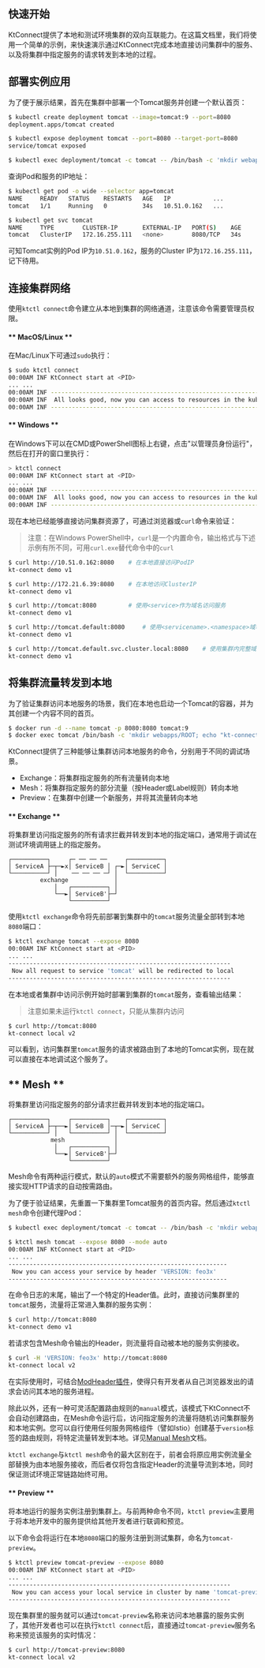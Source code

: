 快速开始
---

KtConnect提供了本地和测试环境集群的双向互联能力。在这篇文档里，我们将使用一个简单的示例，来快速演示通过KtConnect完成本地直接访问集群中的服务、以及将集群中指定服务的请求转发到本地的过程。

## 部署实例应用

为了便于展示结果，首先在集群中部署一个Tomcat服务并创建一个默认首页：

```bash
$ kubectl create deployment tomcat --image=tomcat:9 --port=8080
deployment.apps/tomcat created

$ kubectl expose deployment tomcat --port=8080 --target-port=8080
service/tomcat exposed

$ kubectl exec deployment/tomcat -c tomcat -- /bin/bash -c 'mkdir webapps/ROOT; echo "kt-connect demo v1" > webapps/ROOT/index.html'
```

查询Pod和服务的IP地址：

```bash
$ kubectl get pod -o wide --selector app=tomcat
NAME     READY   STATUS    RESTARTS   AGE   IP            ...
tomcat   1/1     Running   0          34s   10.51.0.162   ...

$ kubectl get svc tomcat
NAME     TYPE        CLUSTER-IP       EXTERNAL-IP   PORT(S)    AGE
tomcat   ClusterIP   172.16.255.111   <none>        8080/TCP   34s
```

可知Tomcat实例的Pod IP为`10.51.0.162`，服务的Cluster IP为`172.16.255.111`，记下待用。

## 连接集群网络

使用`ktctl connect`命令建立从本地到集群的网络通道，注意该命令需要管理员权限。

<!-- tabs:start -->

#### ** MacOS/Linux **

在Mac/Linux下可通过`sudo`执行：

```bash
$ sudo ktctl connect
00:00AM INF KtConnect start at <PID>
... ...
00:00AM INF ---------------------------------------------------------------
00:00AM INF  All looks good, now you can access to resources in the kubernetes cluster
00:00AM INF ---------------------------------------------------------------
```

#### ** Windows **

在Windows下可以在CMD或PowerShell图标上右键，点击"以管理员身份运行"，然后在打开的窗口里执行：

```bash
> ktctl connect
00:00AM INF KtConnect start at <PID>
... ...
00:00AM INF ---------------------------------------------------------------
00:00AM INF  All looks good, now you can access to resources in the kubernetes cluster
00:00AM INF ---------------------------------------------------------------
```

<!-- tabs:end -->

现在本地已经能够直接访问集群资源了，可通过浏览器或`curl`命令来验证：

> 注意：在Windows PowerShell中，`curl`是一个内置命令，输出格式与下述示例有所不同，可用`curl.exe`替代命令中的`curl`

```bash
$ curl http://10.51.0.162:8080    # 在本地直接访问PodIP
kt-connect demo v1

$ curl http://172.21.6.39:8080    # 在本地访问ClusterIP
kt-connect demo v1

$ curl http://tomcat:8080         # 使用<service>作为域名访问服务
kt-connect demo v1

$ curl http://tomcat.default:8080     # 使用<servicename>.<namespace>域名访问服务
kt-connect demo v1

$ curl http://tomcat.default.svc.cluster.local:8080    # 使用集群内完整域名访问服务
kt-connect demo v1
```

## 将集群流量转发到本地

为了验证集群访问本地服务的场景，我们在本地也启动一个Tomcat的容器，并为其创建一个内容不同的首页。

```bash
$ docker run -d --name tomcat -p 8080:8080 tomcat:9
$ docker exec tomcat /bin/bash -c 'mkdir webapps/ROOT; echo "kt-connect local v2" > webapps/ROOT/index.html'
```

KtConnect提供了三种能够让集群访问本地服务的命令，分别用于不同的调试场景。

- Exchange：将集群指定服务的所有流量转向本地
- Mesh：将集群指定服务的部分流量（按Header或Label规则）转向本地
- Preview：在集群中创建一个新服务，并将其流量转向本地

<!-- tabs:start -->

#### ** Exchange **

将集群里访问指定服务的所有请求拦截并转发到本地的指定端口，通常用于调试在测试环境调用链上的指定服务。

```text
┌──────────┐     ┌─ ── ── ──     ┌──────────┐
│ ServiceA ├─┬─►x│ ServiceB │ ┌─►│ ServiceC │
└──────────┘ │    ── ── ── ─┘ │  └──────────┘
         exchange             │
             │   ┌──────────┐ │
             └──►│ ServiceB'├─┘
                 └──────────┘
```

使用`ktctl exchange`命令将先前部署到集群中的`tomcat`服务流量全部转到本地`8080`端口：

```bash
$ ktctl exchange tomcat --expose 8080
00:00AM INF KtConnect start at <PID>
... ...
---------------------------------------------------------------
 Now all request to service 'tomcat' will be redirected to local
---------------------------------------------------------------
```

在本地或者集群中访问示例开始时部署到集群的`tomcat`服务，查看输出结果：

> 注意如果未运行`ktctl connect`，只能从集群内访问

```bash
$ curl http://tomcat:8080
kt-connect local v2
```

可以看到，访问集群里`tomcat`服务的请求被路由到了本地的Tomcat实例，现在就可以直接在本地调试这个服务了。

## ** Mesh **

将集群里访问指定服务的部分请求拦截并转发到本地的指定端口。

```text
┌──────────┐     ┌──────────┐    ┌──────────┐
│ ServiceA ├─┬──►│ ServiceB │─┬─►│ ServiceC │
└──────────┘ │   └──────────┘ │  └──────────┘
            mesh              │
             │   ┌──────────┐ │
             └──►│ ServiceB'├─┘
                 └──────────┘
```

Mesh命令有两种运行模式，默认的`auto`模式不需要额外的服务网格组件，能够直接实现HTTP请求的自动按需路由。

为了便于验证结果，先重置一下集群里Tomcat服务的首页内容。然后通过`ktctl mesh`命令创建代理Pod：

```bash
$ kubectl exec deployment/tomcat -c tomcat -- /bin/bash -c 'mkdir webapps/ROOT; echo "kt-connect demo v1" > webapps/ROOT/index.html'

$ ktctl mesh tomcat --expose 8080 --mode auto
00:00AM INF KtConnect start at <PID>
... ...
--------------------------------------------------------------
 Now you can access your service by header 'VERSION: feo3x'
--------------------------------------------------------------
```

在命令日志的末尾，输出了一个特定的Header值。此时，直接访问集群里的`tomcat`服务，流量将正常进入集群的服务实例：

```bash
$ curl http://tomcat:8080
kt-connect demo v1
```

若请求包含Mesh命令输出的Header，则流量将自动被本地的服务实例接收。

```bash
$ curl -H 'VERSION: feo3x' http://tomcat:8080
kt-connect local v2
```

在实际使用时，可结合[ModHeader插件](https://github.com/bewisse/modheader)，使得只有开发者从自己浏览器发出的请求会访问其本地的服务进程。

除此以外，还有一种可灵活配置路由规则的`manual`模式，该模式下KtConnect不会自动创建路由，在Mesh命令运行后，访问指定服务的流量将随机访问集群服务和本地实例。您可以自行使用任何服务网格组件（譬如Istio）创建基于`version`标签的路由规则，将特定流量转发到本地。详见[Manual Mesh](zh-cn/reference/manual_mesh.md)文档。

`ktctl exchange`与`ktctl mesh`命令的最大区别在于，前者会将原应用实例流量全部替换为由本地服务接收，而后者仅将包含指定Header的流量导流到本地，同时保证测试环境正常链路始终可用。

#### ** Preview **

将本地运行的服务实例注册到集群上。与前两种命令不同，`ktctl preview`主要用于将本地开发中的服务提供给其他开发者进行联调和预览。

以下命令会将运行在本地`8080`端口的服务注册到测试集群，命名为`tomcat-preview`。

```bash
$ ktctl preview tomcat-preview --expose 8080
00:00AM INF KtConnect start at <PID>
... ...
---------------------------------------------------------------
 Now you can access your local service in cluster by name 'tomcat-preview'
---------------------------------------------------------------
```

现在集群里的服务就可以通过`tomcat-preview`名称来访问本地暴露的服务实例了，其他开发者也可以在执行`ktctl connect`后，直接通过`tomcat-preview`服务名称来预览该服务的实时情况：

```bash
$ curl http://tomcat-preview:8080
kt-connect local v2
```

<!-- tabs:end -->
